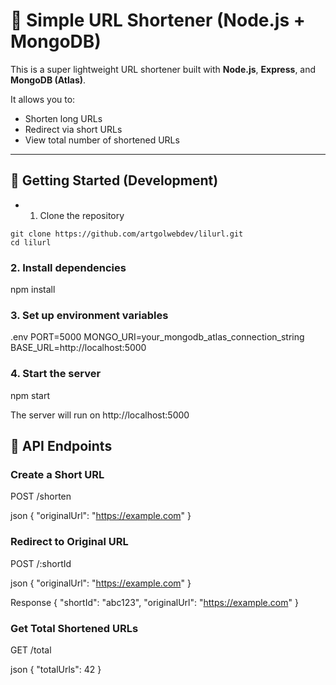 # 🔗 Simple URL Shortener (Node.js + MongoDB)

This is a super lightweight URL shortener built with **Node.js**, **Express**, and **MongoDB (Atlas)**.

It allows you to:
- Shorten long URLs
- Redirect via short URLs
- View total number of shortened URLs

---

## 🚀 Getting Started (Development)

* 1. Clone the repository
```
git clone https://github.com/artgolwebdev/lilurl.git
cd lilurl
```

### 2.  Install dependencies
npm install

### 3.  Set up environment variables
.env
PORT=5000
MONGO_URI=your_mongodb_atlas_connection_string
BASE_URL=http://localhost:5000

### 4.  Start the server
npm start

The server will run on http://localhost:5000

## 📡 API Endpoints

### Create a Short URL

POST /shorten

json
{
  "originalUrl": "https://example.com"
}

### Redirect to Original URL    

POST /:shortId

json
{
  "originalUrl": "https://example.com"
}

Response 
{
  "shortId": "abc123",
  "originalUrl": "https://example.com"
}


###  Get Total Shortened URLs   

GET  /total

json
{
  "totalUrls": 42
}

